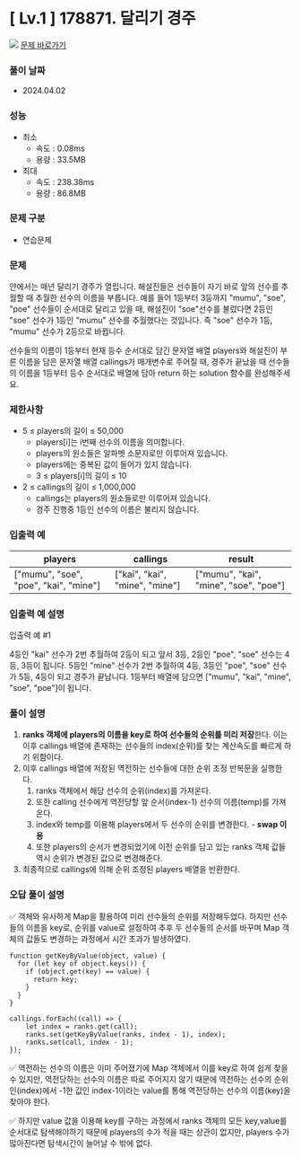 # [ Lv.1 ] 178871. 달리기 경주

<img src="https://img.shields.io/badge/JavaScript-orange?style=flat&logo=javascript&logoColor=auto"/> [문제 바로가기](https://school.programmers.co.kr/learn/courses/30/lessons/178871)

### 풀이 날짜

- 2024.04.02

### 성능

- 최소
  - 속도 : 0.08ms
  - 용량 : 33.5MB
- 최대
  - 속도 : 238.38ms
  - 용량 : 86.8MB

### 문제 구분

- 연습문제

### 문제

얀에서는 매년 달리기 경주가 열립니다. 해설진들은 선수들이 자기 바로 앞의 선수를 추월할 때 추월한 선수의 이름을 부릅니다. 예를 들어 1등부터 3등까지 "mumu", "soe", "poe" 선수들이 순서대로 달리고 있을 때, 해설진이 "soe"선수를 불렀다면 2등인 "soe" 선수가 1등인 "mumu" 선수를 추월했다는 것입니다. 즉 "soe" 선수가 1등, "mumu" 선수가 2등으로 바뀝니다.

선수들의 이름이 1등부터 현재 등수 순서대로 담긴 문자열 배열 players와 해설진이 부른 이름을 담은 문자열 배열 callings가 매개변수로 주어질 때, 경주가 끝났을 때 선수들의 이름을 1등부터 등수 순서대로 배열에 담아 return 하는 solution 함수를 완성해주세요.

### 제한사항

- 5 ≤ players의 길이 ≤ 50,000
  - players[i]는 i번째 선수의 이름을 의미합니다.
  - players의 원소들은 알파벳 소문자로만 이루어져 있습니다.
  - players에는 중복된 값이 들어가 있지 않습니다.
  - 3 ≤ players[i]의 길이 ≤ 10
- 2 ≤ callings의 길이 ≤ 1,000,000
  - callings는 players의 원소들로만 이루어져 있습니다.
  - 경주 진행중 1등인 선수의 이름은 불리지 않습니다.

### 입출력 예

| players                               | callings                       | result                                |
| ------------------------------------- | ------------------------------ | ------------------------------------- |
| ["mumu", "soe", "poe", "kai", "mine"] | ["kai", "kai", "mine", "mine"] | ["mumu", "kai", "mine", "soe", "poe"] |

### 입출력 예 설명

입출력 예 #1

4등인 "kai" 선수가 2번 추월하여 2등이 되고 앞서 3등, 2등인 "poe", "soe" 선수는 4등, 3등이 됩니다. 5등인 "mine" 선수가 2번 추월하여 4등, 3등인 "poe", "soe" 선수가 5등, 4등이 되고 경주가 끝납니다. 1등부터 배열에 담으면 ["mumu", "kai", "mine", "soe", "poe"]이 됩니다.

### 풀이 설명

1. **ranks 객체에 players의 이름을 key로 하여 선수들의 순위를 미리 저장**한다. 이는 이후 callings 배열에 존재하는 선수들의 index(순위)를 찾는 계산속도를 빠르게 하기 위함이다.
2. 이후 callings 배열에 저장된 역전하는 선수들에 대한 순위 조정 반복문을 실행한다.
   1. ranks 객체에서 해당 선수의 순위(index)를 가져온다.
   2. 또한 calling 선수에게 역전당할 앞 순서(index-1) 선수의 이름(temp)를 가져온다.
   3. index와 temp를 이용해 players에서 두 선수의 순위를 변경한다. - **swap 이용**
   4. 또한 players의 순서가 변경되었기에 이전 순위를 담고 있는 ranks 객체 값들 역시 순위가 변경된 값으로 변경해준다.
3. 최종적으로 callings에 의해 순위 조정된 players 배열을 반환한다.

### 오답 풀이 설명

✅ 객체와 유사하게 Map을 활용하여 미리 선수들의 순위를 저장해두었다. 하지만 선수들의 이름을 key로, 순위를 value로 설정하여 추후 두 선수들의 순서를 바꾸며 Map 객체의 값들도 변경하는 과정에서 시간 초과가 발생하였다.

```
function getKeyByValue(object, value) {
  for (let key of object.keys()) {
    if (object.get(key) == value) {
      return key;
    }
  }
}

callings.forEach((call) => {
    let index = ranks.get(call);
    ranks.set(getKeyByValue(ranks, index - 1), index);
    ranks.set(call, index - 1);
});

```

✅ 역전하는 선수의 이름은 이미 주어졌기에 Map 객체에서 이를 key로 하여 쉽게 찾을 수 있지만, 역전당하는 선수의 이름은 따로 주어지지 않기 때문에 역전하는 선수의 순위인(index)에서 -1한 값인 index-1이라는 value를 통해 역전당하는 선수의 이름(key)을 찾아야 한다.

✅ 하지만 value 값을 이용해 key를 구하는 과정에서 ranks 객체의 모든 key,value를 순서대로 탐색해야하기 때문에 players의 수가 적을 때는 상관이 없지만, players 수가 많아진다면 탐색시간이 늘어날 수 밖에 없다.
